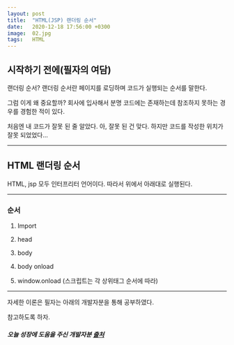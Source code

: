 ```yaml
---
layout: post
title:  "HTML(JSP) 랜더링 순서"
date:   2020-12-18 17:56:00 +0300
image:  02.jpg
tags:   HTML
---
```


## 시작하기 전에(필자의 여담)

랜더링 순서? 랜더링 순서란 페이지를 로딩하며 코드가 실행되는 순서를 말한다.

그럼 이게 왜 중요할까? 회사에 입사해서 분명 코드에는 존재하는데 참조하지 못하는 경우를 경험한 적이 있다.

처음엔 내 코드가 잘못 된 줄 알았다. 아, 잘못 된 건 맞다. 하지만 코드를 작성한 위치가 잘못 되었었다...


***


## HTML 랜더링 순서

HTML, jsp 모두 인터프리터 언어이다. 따라서 위에서 아래대로 실행된다.


***


### 순서 

1. Import

2. head 

3. body 

4. body onload 

5. window.onload (스크립트는 각 상위태그 순서에 따라)


***


자세한 이론은 필자는 아래의 개발자분을 통해 공부하였다.

참고하도록 하자.


##### 오늘 성장에 도움을 주신 개발자분 [출처](https://jeong-pro.tistory.com/90)